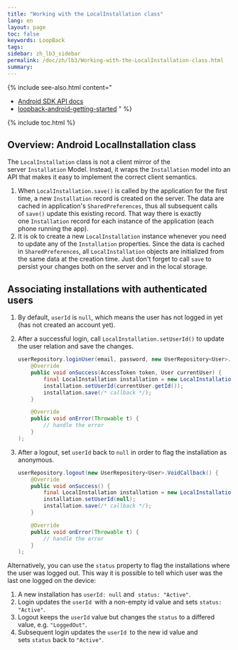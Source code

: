 ```yaml
---
title: "Working with the LocalInstallation class"
lang: en
layout: page
toc: false
keywords: LoopBack
tags:
sidebar: zh_lb3_sidebar
permalink: /doc/zh/lb3/Working-with-the-LocalInstallation-class.html
summary:
---
```


{% include see-also.html content="

* [Android SDK API docs](http://apidocs.strongloop.com/loopback-sdk-android/api/index.html)
* [loopback-android-getting-started](https://github.com/strongloop/loopback-android-getting-started)
" %}

{% include toc.html %}

## Overview: Android LocalInstallation class

The `LocalInstallation` class is not a client mirror of the server `Installation` Model.
Instead, it wraps the `Installation` model into an API that makes it easy to implement the correct client semantics.

1.  When `LocalInstallation.save()` is called by the application for the first time, a new `Installation` record is created on the server.
    The data are cached in application's `SharedPreferences`, thus all subsequent calls of `save()` update this existing record.
    That way there is exactly one `Installation` record for each instance of the application (each phone running the app).
2.  It is ok to create a new `LocalInstallation` instance whenever you need to update any of the `Installation` properties.
    Since the data is cached in `SharedPreferences`, all `LocalInstallation` objects are initialized from the same data at the creation time.
    Just don't forget to call `save` to persist your changes both on the server and in the local storage.

## Associating installations with authenticated users

1.  By default, `userId` is `null`, which means the user has not logged in yet (has not created an account yet).
2.  After a successful login, call `LocalInstallation.setUserId()` to update the user relation and save the changes.

    ```java
    userRepository.loginUser(email, password, new UserRepository<User>.LoginCallback() {
        @Override
        public void onSuccess(AccessToken token, User currentUser) {
            final LocalInstallation installation = new LocalInstallation(context, adapter);
            installation.setUserId(currentUser.getId());
            installation.save(/* callback */);
        }

        @Override
        public void onError(Throwable t) {
            // handle the error
        }
    );
    ```

3.  After a logout, set `userId` back to `null` in order to flag the installation as anonymous.

    ```java
    userRepository.logout(new UserRepository<User>.VoidCallback() {
        @Override
        public void onSuccess() {
            final LocalInstallation installation = new LocalInstallation(context, adapter);
            installation.setUserId(null);
            installation.save(/* callback */);
        }

        @Override
        public void onError(Throwable t) {
            // handle the error
        }
    );
    ```

Alternatively, you can use the `status` property to flag the installations where the user was logged out.
This way it is possible to tell which user was the last one logged on the device:

1.  A new installation has `userId: null` and  `status: "Active"`.
2.  Login updates the `userId `with a non-empty id value and sets `status: "Active"`.
3.  Logout keeps the `userId` value but changes the `status` to a differed value, e.g. `"LoggedOut"`.
4.  Subsequent login updates the `userId `to the new id value and sets `status` back to `"Active"`.
